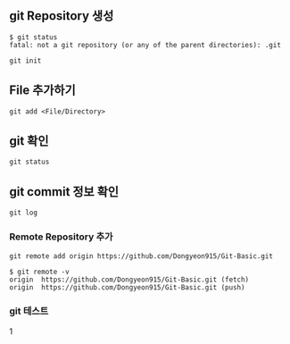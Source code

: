 ## git Repository 생성
```
$ git status
fatal: not a git repository (or any of the parent directories): .git
```

```
git init
```

## File 추가하기

```
git add <File/Directory>
```

## git 확인
```
git status
```

## git commit 정보 확인 
```
git log
```

### Remote Repository 추가
```
git remote add origin https://github.com/Dongyeon915/Git-Basic.git
```

```
$ git remote -v
origin  https://github.com/Dongyeon915/Git-Basic.git (fetch)
origin  https://github.com/Dongyeon915/Git-Basic.git (push)
```

### git 테스트
1